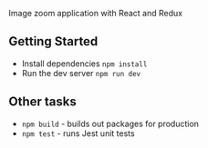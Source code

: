 Image zoom application with React and Redux

## Getting Started

- Install dependencies `npm install`  
- Run the dev server `npm run dev`  

## Other tasks
- `npm build` - builds out packages for production
- `npm test` - runs Jest unit tests
